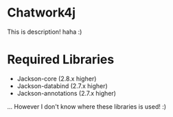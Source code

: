 # Chatwork4j
This is description! haha :)

# Required Libraries
+ Jackson-core (2.8.x higher)
+ Jackson-databind (2.7.x higher)
+ Jackson-annotations (2.7.x higher)

... However I don't know where these libraries is used! :)

